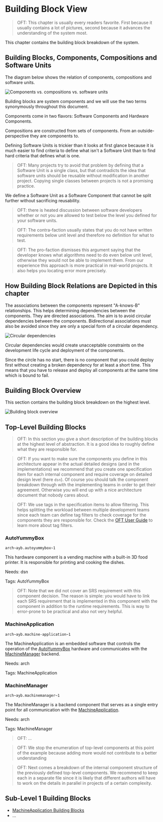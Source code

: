<!--
  #%L
  OpenFastTrace
  %%
  Copyright (C) 2018 itsallcode.org
  %%
  This document is based on https://arc42.org by Dr. G. Starke & Dr. P. Hruschka
  with modifications and additions from itsallcode.org, licensed under CC-BY-SA 4.0
  #L%
  -->

# Building Block View

> OFT: This chapter is usually every readers favorite. First because it usually contains a lot of pictures, second because it advances the understanding of the system most.

This chapter contains the building block breakdown of the system.

## Building Blocks, Components, Compositions and Software Units

The diagram below shows the relation of components, compositions and software units.

![Components vs. compositions vs. software units](uml/component/comp_units_components_and_compositions.svg "Components vs. compositions vs. software units")

Building blocks are system components and we will use the two terms synonymously throughout this document.

Components come in two flavors: Software Components and Hardware Components.

Compositions are constructed from sets of components. From an outside-perspective they are components to.

Defining Software Units is trickier than it looks at first glance because it is much easier to find criteria to define what isn't a Software Unit than to find hard criteria that defines what is one.

> OFT: Many projects try to avoid that problem by defining that a Software Unit is a single class, but that contradicts the idea that software units should be reusable without modification in another project. Copying single classes between projects is not a promising practice.

We define a Software Unit as a Software Component that cannot be split further without sacrificing reusability.

> OFT: there is heated discussion between software developers whether or not you are allowed to test below the level you defined for your software units.

> OFT: The contra-faction usually states that you do not have written requirements below unit level and therefore no definition for what to test.

> OFT: The pro-faction dismisses this argument saying that the developer knows what algorithms need to do even below unit level, otherwise they would not be able to implement them. From our experience this approach is more practical in real-world projects. It also helps you locating error more precisely.

## How Building Block Relations are Depicted in this chapter

The associations between the components represent "A-knows-B" relationships. This helps determining dependencies between the components. They are directed associations. The aim is to avoid circular dependencies between the components. Bidirectional associations must also be avoided since they are only a special form of a circular dependency.

![Circular dependencies](uml/component/comp_circular_dependencies.svg "Circular dependencies")

Circular dependencies would create unacceptable constraints on the development life cycle and deployment of the components.

Since the circle has no start, there is no component that you could deploy first without creating a broken dependency for at least a short time. This means that you have to release and deploy all components at the same time which is bound to fail.   

## Building Block Overview

This section contains the building block breakdown on the highest level.

![Building block overview](uml/component/comp_overview.svg "Building block overview")

## Top-Level Building Blocks

> OFT: In this section you give a short description of the building blocks at the highest level of abstraction. It is a good idea to roughly define what they are responsible for.

> OFT: If you want to make sure the components you define in this architecture appear in the actual detailed designs (and in the implementations) we recommend that you create one specification item for each internal component and require coverage on detailed design level (here `dsn`). Of course you should talk the component breakdown through with the implementing teams in order to get their agreement. Otherwise you will end up with a nice architecture document that nobody cares about.

> OFT: We use tags in the specification items to allow filtering. This helps splitting the workload between multiple development teams since each team can define tag filters to check coverage for the components they are responsible for. Check the [OFT User Guide](https://github.com/itsallcode/openfasttrace/blob/master/doc/user_guide.md) to learn more about tag filters.

### AutoYummyBox
`arch~ayb.autoyummybox~1`

This hardware component is a vending machine with a built-in 3D food printer. It is responsible for printing and cooking the dishes.

Needs: dsn

Tags: AutoYummyBox

> OFT: Note that we did not cover an SRS requirement with this component decision. The reason is simple: you would have to link each SRS requirement that is implemented in this component with the component in addition to the runtime requirements. This is way to error-prone to be practical and also not very helpful.

### MachineApplication
`arch~ayb.machine-application~1`

The MachineApplication is an embedded software that controls the operation of the [AutoYummyBox](#autoyummybox) hardware and communicates with the [MachineManager](#machinemanager) backend.

Needs: arch

Tags: MachineApplication

### MachineManager
`arch~ayb.machinemanager~1`

The MachineManager is a backend component that serves as a single entry point for all communication with the [MachineApplication](#machineapplication).

Needs: arch

Tags: MachineManager

> OFT: ...

> OFT: We stop the enumeration of top-level components at this point of the example because adding more would not contribute to a better understanding

> OFT: Next comes a breakdown of the internal component structure of the previously defined top-level components. We recommend to keep each in a separate file since it is likely that different authors will have to work on the details in parallel in projects of a certain complexity.

## Sub-Level 1 Building Blocks

* [MachineApplication Building Blocks](building_block_view/MachineApplication.md)
* ...
